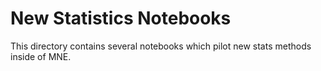 # New Statistics Notebooks

This directory contains several notebooks which pilot new stats methods
inside of MNE.

